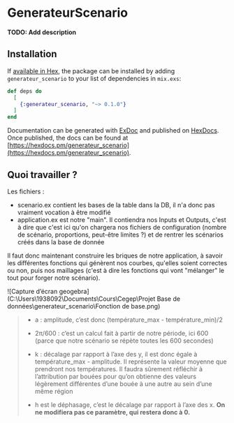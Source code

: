 # GenerateurScenario

**TODO: Add description**

## Installation

If [available in Hex](https://hex.pm/docs/publish), the package can be installed
by adding `generateur_scenario` to your list of dependencies in `mix.exs`:

```elixir
def deps do
  [
    {:generateur_scenario, "~> 0.1.0"}
  ]
end
```

Documentation can be generated with [ExDoc](https://github.com/elixir-lang/ex_doc)
and published on [HexDocs](https://hexdocs.pm). Once published, the docs can
be found at [https://hexdocs.pm/generateur_scenario](https://hexdocs.pm/generateur_scenario).

## Quoi travailler ?

Les fichiers :
* scenario.ex contient les bases de la table dans la DB, il n'a donc pas vraiment vocation à être modifié
* application.ex est notre "main". Il contiendra nos Inputs et Outputs, c'est à dire que c'est ici qu'on chargera nos fichiers de configuration (nombre de scénario, proportions, peut-être limites ?) et de rentrer les scénarios créés dans la base de donnée

Il faut donc maintenant construire les briques de notre application, à savoir les différentes fonctions qui génèrent nos courbes, qu'elles soient correctes ou non, puis nos maillages (c'est à dire les fonctions qui vont "mélanger" le tout pour forger notre scénario).

![Capture d’écran geogebra](C:\Users\1938092\Documents\Cours\Cegep\Projet Base de données\generateur_scenario\Fonction de base.png)

> * a : amplitude, c’est donc (température_max - température_min)/2
>
> * 2π/600 : c’est un calcul fait à partir de notre période, ici 600 (parce que notre scénario se répète toutes les 600 secondes)
> * k : décalage par rapport à l’axe des y, il est donc égale à température_max - amplitude. Il représente la valeur moyenne que prendront nos températures. Il faudra sûrement réfléchir à l’attribution par bouées pour qu’on obtienne des valeurs légèrement différentes d’une bouée à une autre au sein d’une même région
> * h est le déphasage, c’est le décalage par rapport à l’axe des x. **On ne modifiera pas ce paramètre, qui restera donc à 0.**

